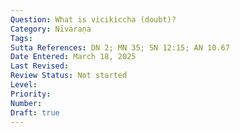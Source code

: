 ```yaml
---
Question: What is vicikiccha (doubt)?
Category: Nīvaraṇa
Tags:
Sutta References: DN 2; MN 35; SN 12:15; AN 10.67
Date Entered: March 18, 2025
Last Revised:
Review Status: Not started
Level: 
Priority: 
Number: 
Draft: true
---
```

